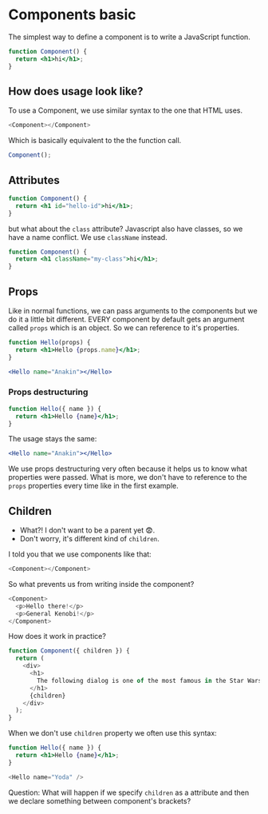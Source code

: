 # Components basic

The simplest way to define a component is to write a JavaScript function.

```jsx
function Component() {
  return <h1>hi</h1>;
}
```

## How does usage look like?

To use a Component, we use similar syntax to the one that HTML uses.

```javascript
<Component></Component>
```

Which is basically equivalent to the the function call.

```javascript
Component();
```

## Attributes

```jsx
function Component() {
  return <h1 id="hello-id">hi</h1>;
}
```

but what about the `class` attribute? Javascript also have classes, so we have a name conflict. We use `className` instead.

```jsx
function Component() {
  return <h1 className="my-class">hi</h1>;
}
```

## Props

Like in normal functions, we can pass arguments to the components but we do it a little bit different. EVERY component by default gets an argument called `props` which is an object. So we can reference to it's properties.

```jsx
function Hello(props) {
  return <h1>Hello {props.name}</h1>;
}
```

```jsx
<Hello name="Anakin"></Hello>
```

### Props destructuring

```jsx
function Hello({ name }) {
  return <h1>Hello {name}</h1>;
}
```

The usage stays the same:

```jsx
<Hello name="Anakin"></Hello>
```

We use props destructuring very often because it helps us to know what properties were passed. What is more, we don't have to reference to the `props` properties every time like in the first example.

## Children

- What?! I don't want to be a parent yet 😨.
- Don't worry, it's different kind of `children`.

I told you that we use components like that:

```javascript
<Component></Component>
```

So what prevents us from writing inside the component?

```javascript
<Component>
  <p>Hello there!</p>
  <p>General Kenobi!</p>
</Component>
```

How does it work in practice?

```js
function Component({ children }) {
  return (
    <div>
      <h1>
        The following dialog is one of the most famous in the Star Wars universe
      </h1>
      {children}
    </div>
  );
}
```

When we don't use `children` property we often use this syntax:

```jsx
function Hello({ name }) {
  return <h1>Hello {name}</h1>;
}
```

```js
<Hello name="Yoda" />
```

Question:
What will happen if we specify `children` as a attribute and then we declare something between component's brackets?

